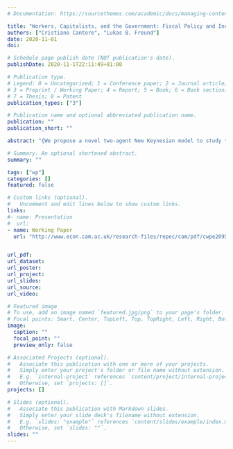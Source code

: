 ```yaml
---
# Documentation: https://sourcethemes.com/academic/docs/managing-content/

title: "Workers, Capitalists, and the Government: Fiscal Policy and Income (Re)Distribution"
authors: ["Cristiano Cantore", "Lukas B. Freund"]
date: 2020-11-01
doi:

# Schedule page publish date (NOT publication's date).
publishDate: 2020-11-1T22:11:49+01:00

# Publication type.
# Legend: 0 = Uncategorized; 1 = Conference paper; 2 = Journal article;
# 3 = Preprint / Working Paper; 4 = Report; 5 = Book; 6 = Book section;
# 7 = Thesis; 8 = Patent
publication_types: ["3"]

# Publication name and optional abbreviated publication name.
publication: ""
publication_short: ""

abstract: "{We propose a novel two-agent New Keynesian model to study the interaction of fiscal policy and household heterogeneity in a tractable environment. Workers can save in bonds subject to portfolio adjustment costs; firm ownership is concentrated among capitalists who do not supply labor. The model is consistent with micro data on empirical intertemporal marginal propensities to consume, and it avoids implausible profit income effects on labor supply. Relative to the traditional two-agent model, these features imply, respectively, a lower sensitivity of consumption to the composition of public financing; and smaller fiscal multipliers alongside pronounced redistributive effects."

# Summary. An optional shortened abstract.
summary: ""

tags: ["wp"]
categories: []
featured: false

# Custom links (optional).
#   Uncomment and edit lines below to show custom links.
links:
#- name: Presentation
#  url:
- name: Working Paper
  url: "http://www.econ.cam.ac.uk/research-files/repec/cam/pdf/cwpe2095.pdf"


url_pdf:
url_dataset:
url_poster:
url_project:
url_slides:
url_source:
url_video:

# Featured image
# To use, add an image named `featured.jpg/png` to your page's folder.
# Focal points: Smart, Center, TopLeft, Top, TopRight, Left, Right, BottomLeft, Bottom, BottomRight.
image:
  caption: ""
  focal_point: ""
  preview_only: false

# Associated Projects (optional).
#   Associate this publication with one or more of your projects.
#   Simply enter your project's folder or file name without extension.
#   E.g. `internal-project` references `content/project/internal-project/index.md`.
#   Otherwise, set `projects: []`.
projects: []

# Slides (optional).
#   Associate this publication with Markdown slides.
#   Simply enter your slide deck's filename without extension.
#   E.g. `slides: "example"` references `content/slides/example/index.md`.
#   Otherwise, set `slides: ""`.
slides: ""
---
```

